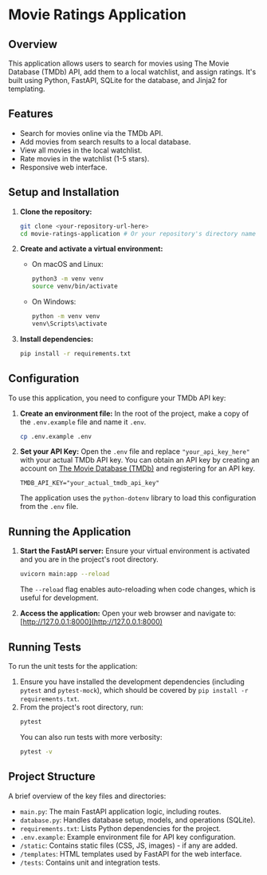 # Movie Ratings Application

## Overview

This application allows users to search for movies using The Movie Database (TMDb) API, add them to a local watchlist, and assign ratings. It's built using Python, FastAPI, SQLite for the database, and Jinja2 for templating.

## Features

*   Search for movies online via the TMDb API.
*   Add movies from search results to a local database.
*   View all movies in the local watchlist.
*   Rate movies in the watchlist (1-5 stars).
*   Responsive web interface.

## Setup and Installation

1.  **Clone the repository:**
    ```bash
    git clone <your-repository-url-here>
    cd movie-ratings-application # Or your repository's directory name
    ```

2.  **Create and activate a virtual environment:**
    *   On macOS and Linux:
        ```bash
        python3 -m venv venv
        source venv/bin/activate
        ```
    *   On Windows:
        ```bash
        python -m venv venv
        venv\Scripts\activate
        ```

3.  **Install dependencies:**
    ```bash
    pip install -r requirements.txt
    ```

## Configuration

To use this application, you need to configure your TMDb API key:

1.  **Create an environment file:**
    In the root of the project, make a copy of the `.env.example` file and name it `.env`.
    ```bash
    cp .env.example .env
    ```

2.  **Set your API Key:**
    Open the `.env` file and replace `"your_api_key_here"` with your actual TMDb API key. You can obtain an API key by creating an account on [The Movie Database (TMDb)](https://www.themoviedb.org/documentation/api) and registering for an API key.
    ```
    TMDB_API_KEY="your_actual_tmdb_api_key"
    ```
    The application uses the `python-dotenv` library to load this configuration from the `.env` file.

## Running the Application

1.  **Start the FastAPI server:**
    Ensure your virtual environment is activated and you are in the project's root directory.
    ```bash
    uvicorn main:app --reload
    ```
    The `--reload` flag enables auto-reloading when code changes, which is useful for development.

2.  **Access the application:**
    Open your web browser and navigate to:
    [http://127.0.0.1:8000](http://127.0.0.1:8000)

## Running Tests

To run the unit tests for the application:

1.  Ensure you have installed the development dependencies (including `pytest` and `pytest-mock`), which should be covered by `pip install -r requirements.txt`.
2.  From the project's root directory, run:
    ```bash
    pytest
    ```
    You can also run tests with more verbosity:
    ```bash
    pytest -v
    ```

## Project Structure

A brief overview of the key files and directories:
-   `main.py`: The main FastAPI application logic, including routes.
-   `database.py`: Handles database setup, models, and operations (SQLite).
-   `requirements.txt`: Lists Python dependencies for the project.
-   `.env.example`: Example environment file for API key configuration.
-   `/static`: Contains static files (CSS, JS, images) - if any are added.
-   `/templates`: HTML templates used by FastAPI for the web interface.
-   `/tests`: Contains unit and integration tests.
